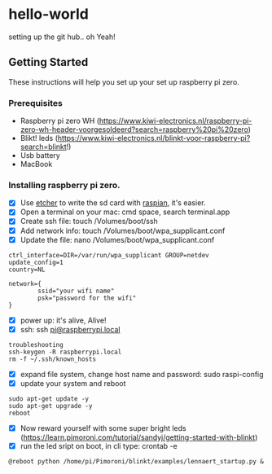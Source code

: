 # hello-world
setting up the git hub.. oh Yeah!

## Getting Started
These instructions will help you set up your set up raspberry pi zero.

### Prerequisites
* Raspberry pi zero WH (https://www.kiwi-electronics.nl/raspberry-pi-zero-wh-header-voorgesoldeerd?search=raspberry%20pi%20zero)
* Blikt! leds (https://www.kiwi-electronics.nl/blinkt-voor-raspberry-pi?search=blinkt!)
* Usb battery
* MacBook

### Installing raspberry pi zero.
- [x] Use [etcher](https://etcher.io) to write the sd card with [raspian](https://www.raspberrypi.org/downloads/raspbian/), it's easier.
- [x] Open a terminal on your mac: cmd space, search terminal.app
- [x] Create ssh file: touch /Volumes/boot/ssh
- [x] Add network info: touch /Volumes/boot/wpa_supplicant.conf
- [x] Update the file: nano /Volumes/boot/wpa_supplicant.conf
```
ctrl_interface=DIR=/var/run/wpa_supplicant GROUP=netdev
update_config=1
country=NL

network={
        ssid="your wifi name"
        psk="password for the wifi"
}
```
- [x] power up: it's alive, Alive!
- [x] ssh: ssh pi@raspberrypi.local
```
troubleshooting
ssh-keygen -R raspberrypi.local
rm -f ~/.ssh/known_hosts
```
- [x] expand file system, change host name and password: sudo raspi-config
- [x] update your system and reboot
```
sudo apt-get update -y
sudo apt-get upgrade -y
reboot
```
- [x] Now reward yourself with some super bright leds (https://learn.pimoroni.com/tutorial/sandyj/getting-started-with-blinkt)
- [x] run the led sript on boot, in cli type: crontab -e
```
@reboot python /home/pi/Pimoroni/blinkt/examples/lennaert_startup.py &
```
